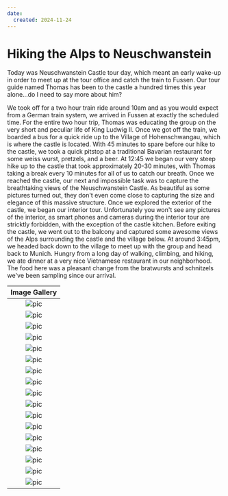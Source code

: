 ```yaml
---
date:
  created: 2024-11-24
---
```


# Hiking the Alps to Neuschwanstein

Today was Neuschwanstein Castle tour day, which meant an early wake-up in order to meet up at the tour office and catch the train to Fussen. Our tour guide named Thomas has been to the castle a hundred times this year alone...do I need to say more about him? 
<!-- more -->

We took off for a two hour train ride around 10am and as you would expect from a German train system, we arrived in Fussen at exactly the scheduled time. For the entire two hour trip, Thomas was educating the group on the very short and peculiar life of King Ludwig II. Once we got off the train, we boarded a bus for a quick ride up to the Village of Hohenschwangau, which is where the castle is located. With 45 minutes to spare before our hike to the castle, we took a quick pitstop at a traditional Bavarian restaurant for some weiss wurst, pretzels, and a beer. At 12:45 we began our very steep hike up to the castle that took approximately 20-30 minutes, with Thomas taking a break every 10 minutes for all of us to catch our breath. Once we reached the castle, our next and impossible task was to capture the breathtaking views of the Neuschwanstein Castle. As beautiful as some pictures turned out, they don't even come close to capturing the size and elegance of this massive structure. Once we explored the exterior of the castle, we began our interior tour. Unfortunately you won't see any pictures of the interior, as smart phones and cameras during the interior tour are stricktly forbidden, with the exception of the castle kitchen. Before exiting the castle, we went out to the balcony and captured some awesome views of the Alps surrounding the castle and the village below. At around 3:45pm, we headed back down to the village to meet up with the group and head back to Munich. Hungry from a long day of walking, climbing, and hiking, we ate dinner at a very nice Vietnamese restaurant in our neighborhood. The food here was a pleasant change from the bratwursts and schnitzels we've been sampling since our arrival. 

|              Image Gallery               |
|:----------------------------------------:|
| ![pic](../../images/PXL_51.jpg "Munich") |
| ![pic](../../images/PXL_52.jpg "Munich") |
| ![pic](../../images/PXL_53.jpg "Munich") |
| ![pic](../../images/PXL_54.jpg "Munich") |
| ![pic](../../images/PXL_55.jpg "Munich") |
| ![pic](../../images/PXL_56.jpg "Munich") |
| ![pic](../../images/PXL_57.jpg "Munich") |
| ![pic](../../images/PXL_58.jpg "Munich") |
| ![pic](../../images/PXL_59.jpg "Munich") |
| ![pic](../../images/PXL_60.jpg "Munich") |
| ![pic](../../images/PXL_61.jpg "Munich") |
| ![pic](../../images/PXL_62.jpg "Munich") |
| ![pic](../../images/PXL_63.jpg "Munich") |
| ![pic](../../images/PXL_64.jpg "Munich") |
| ![pic](../../images/PXL_65.jpg "Munich") |
| ![pic](../../images/PXL-66.jpg "Munich") |
| ![pic](../../images/PXL_67.jpg "Munich") |